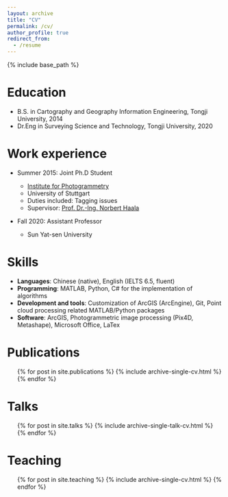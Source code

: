 ```yaml
---
layout: archive
title: "CV"
permalink: /cv/
author_profile: true
redirect_from:
  - /resume
---
```


{% include base_path %}

Education
======
* B.S. in Cartography and Geography Information Engineering, Tongji University, 2014
* Dr.Eng in Surveying Science and Technology, Tongji University, 2020

Work experience
======
* Summer 2015: Joint Ph.D Student
  * [Institute for Photogrammetry](https://www.ifp.uni-stuttgart.de/en/)
  * University of Stuttgart
  * Duties included: Tagging issues
  * Supervisor: [Prof. Dr.-Ing. Norbert Haala](https://www.ifp.uni-stuttgart.de/en/institute/team/Haala-00001/)

* Fall 2020: Assistant Professor
  * Sun Yat-sen University
  
Skills
======
* **Languages**: Chinese (native), English (IELTS 6.5, fluent)
* **Programming**: MATLAB, Python, C# for the implementation of algorithms
* **Development and tools**: Customization of ArcGIS (ArcEngine), Git, Point cloud processing related MATLAB/Python packages
* **Software**: ArcGIS, Photogrammetric image processing (Pix4D, Metashape), Microsoft Office, LaTex

Publications
======
  <ul>{% for post in site.publications %}
    {% include archive-single-cv.html %}
  {% endfor %}</ul>
  
Talks
======
  <ul>{% for post in site.talks %}
    {% include archive-single-talk-cv.html %}
  {% endfor %}</ul>
  
Teaching
======
  <ul>{% for post in site.teaching %}
    {% include archive-single-cv.html %}
  {% endfor %}</ul>
  

